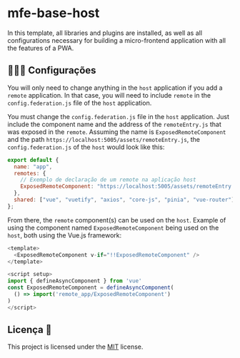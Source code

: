 # mfe-base-host

In this template, all libraries and plugins are installed, as well as all configurations necessary for building a micro-frontend application with all the features of a PWA.

## 👩🏿‍💻 Configurações

You will only need to change anything in the `host` application if you add a `remote` application. In that case, you will need to include `remote` in the `config.federation.js` file of the `host` application.

You must change the `config.federation.js` file in the `host` application. Just include the component name and the address of the `remoteEntry.js` that was exposed in the `remote`. Assuming the name is `ExposedRemoteComponent` and the path `https://localhost:5005/assets/remoteEntry.js`, the `config.federation.js` of the `host` would look like this:

```javascript
export default {
  name: "app",
  remotes: {
    // Exemplo de declaração de um remote na aplicação host
    ExposedRemoteComponent: "https://localhost:5005/assets/remoteEntry.js",
  },
  shared: ["vue", "vuetify", "axios", "core-js", "pinia", "vue-router"],
};
```

From there, the `remote` component(s) can be used on the `host`. Example of using the component named `ExposedRemoteComponent` being used on the `host`, both using the Vue.js framework:

```javascript
<template>
  <ExposedRemoteComponent v-if="!!ExposedRemoteComponent" />
</template>

<script setup>
import { defineAsyncComponent } from 'vue'
const ExposedRemoteComponent = defineAsyncComponent(
  () => import('remote_app/ExposedRemoteComponent')
)
</script>
```

## Licença 📃

This project is licensed under the [MIT](./../LICENSE) license.

